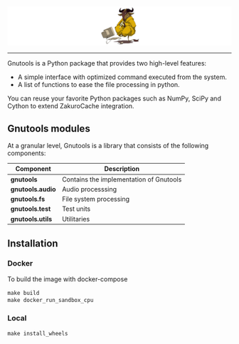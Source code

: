 ![gnutools Logo](imgs/gnutools-python.png)

--------------------------------------------------------------------------------

Gnutools is a Python package that provides two high-level features:
- A simple interface with optimized command executed from the system.
- A list of functions to ease the file processing in python.

You can reuse your favorite Python packages such as NumPy, SciPy and Cython to extend ZakuroCache integration.


## Gnutools modules

At a granular level, Gnutools is a library that consists of the following components:

| Component | Description |
| ---- | --- |
| **gnutools** | Contains the implementation of Gnutools |
| **gnutools.audio** | Audio processsing |
| **gnutools.fs** | File system processing|
| **gnutools.test** | Test units |
| **gnutools.utils** | Utilitaries |


## Installation

### Docker
To build the image with docker-compose
```
make build
make docker_run_sandbox_cpu
```

### Local
```
make install_wheels
```
